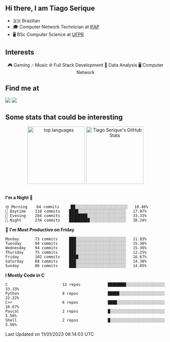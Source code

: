 
<h2> Hi there, I am Tiago Serique</h2>

<div>
	<ul>
		<li>🇧🇷 Brazilian</li>
		<li>🎓 Computer Network Technician at <a href="https://www.ifap.edu.br/">IFAP</a></li>
		<li>🖥️ BSc Computer Science at <a href="https://www.ufpr.br/portalufpr/">UFPR</a></li>
	</ul>
</div>


<h2>Interests</h2>

<div align="center">
	🎮 Gaming 🎶 Music 🌐 Full Stack Development 🎲 Data Analysis 🖥️ Computer Network
</div>

<h2>Find me at</h2>

<div>
	<a href="https://www.linkedin.com/in/tiago-serique"><img src="https://img.shields.io/badge/LinkedIn-0077B5?style=for-the-badge&logo=linkedin&logoColor=white"></a>
	<a href="https://www.instagram.com/tecseit/"><img src="https://img.shields.io/badge/Instagram-E4405F?style=for-the-badge&logo=instagram&logoColor=white"></a>
</div>

<h2>Some stats that could be interesting</h2>

<div align="center">
	<img height="180em" src="https://github-readme-stats.vercel.app/api/top-langs/?layout=compact&theme=tokyonight&username=tiagoserique&langs_count=10&hide=makefile&exclude_repo=vim-mods" alt="top languages">
	<img height="180em" src="https://github-readme-stats.vercel.app/api?username=tiagoserique&count_private=true&show_icons=true&theme=tokyonight&include_all_commits=true" alt="Tiago Serique's GitHub Stats">
</div> 

<br>

<!--START_SECTION:waka-->
**I'm a Night 🦉** 

```text
🌞 Morning    64 commits     ██░░░░░░░░░░░░░░░░░░░░░░░   10.46% 
🌆 Daytime    110 commits    ████░░░░░░░░░░░░░░░░░░░░░   17.97% 
🌃 Evening    204 commits    ████████░░░░░░░░░░░░░░░░░   33.33% 
🌙 Night      234 commits    █████████░░░░░░░░░░░░░░░░   38.24%

```
📅 **I'm Most Productive on Friday** 

```text
Monday       73 commits     ███░░░░░░░░░░░░░░░░░░░░░░   11.93% 
Tuesday      94 commits     ███░░░░░░░░░░░░░░░░░░░░░░   15.36% 
Wednesday    94 commits     ███░░░░░░░░░░░░░░░░░░░░░░   15.36% 
Thursday     75 commits     ███░░░░░░░░░░░░░░░░░░░░░░   12.25% 
Friday       102 commits    ████░░░░░░░░░░░░░░░░░░░░░   16.67% 
Saturday     88 commits     ███░░░░░░░░░░░░░░░░░░░░░░   14.38% 
Sunday       86 commits     ███░░░░░░░░░░░░░░░░░░░░░░   14.05%

```


**I Mostly Code in C** 

```text
C                        12 repos            ████████░░░░░░░░░░░░░░░░░   33.33% 
Python                   8 repos             █████░░░░░░░░░░░░░░░░░░░░   22.22% 
C++                      6 repos             ████░░░░░░░░░░░░░░░░░░░░░   16.67% 
Pascal                   2 repos             █░░░░░░░░░░░░░░░░░░░░░░░░   5.56% 
Shell                    2 repos             █░░░░░░░░░░░░░░░░░░░░░░░░   5.56%

```



 Last Updated on 11/01/2023 08:14:03 UTC
<!--END_SECTION:waka-->
